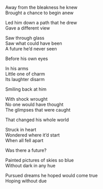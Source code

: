 Away from the bleakness he knew  
Brought a chance to begin anew  

Led him down a path that he drew  
Gave a different view  

Saw through glass  
Saw what could have been  
A future he’d never seen  

Before his own eyes  

In his arms  
Little one of charm  
Its laughter disarm  

Smiling back at him  

With shock wrought  
No one would have thought  
The glimpses that were caught  

That changed his whole world  

Struck in heart  
Wondered where it’d start  
When all fell apart  

Was there a future?  

Painted pictures of skies so blue  
Without dark in any hue  

Pursued dreams he hoped would come true  
Hoping without due